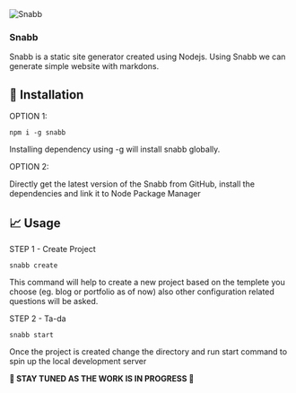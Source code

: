 <img alt="Snabb" src="https://avatars.githubusercontent.com/u/72463180?s=200&v=4">

### Snabb

Snabb is a static site generator created using Nodejs. Using Snabb we can generate simple website with markdons.

## 🚀 Installation

OPTION 1:

```shell
npm i -g snabb
```
Installing dependency using -g will install snabb globally.

OPTION 2:

Directly get the latest version of the Snabb from GitHub, install the dependencies and link it to Node Package Manager

## 📈 Usage

STEP 1 - Create Project

```shell
snabb create
```
This command will help to create a new project based on the templete you choose (eg. blog or portfolio as of now) also other configuration related questions will be asked.

STEP 2 - Ta-da

```shell
snabb start
```
Once the project is created change the directory and run start command to spin up the local development server

<b>🚧 STAY TUNED AS THE WORK IS IN PROGRESS 🚧</b>
